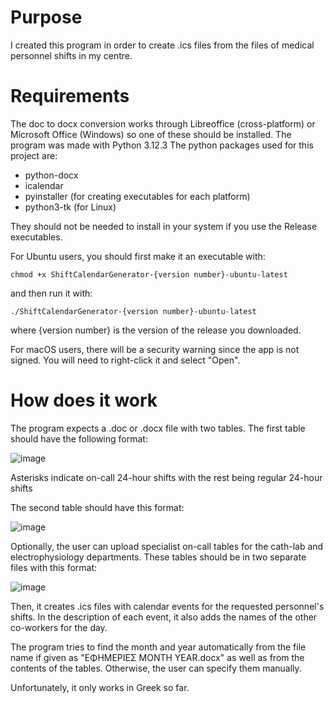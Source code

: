 # Purpose
I created this program in order to create .ics files from the files of medical personnel shifts in my centre.
# Requirements
The doc to docx conversion works through Libreoffice (cross-platform) or Microsoft Office (Windows) so one of these should be installed.
The program was made with Python 3.12.3
The python packages used for this project are:
- python-docx
- icalendar
- pyinstaller (for creating executables for each platform)
- python3-tk (for Linux)

They should not be needed to install in your system if you use the Release executables.

For Ubuntu users, you should first make it an executable with:
```
chmod +x ShiftCalendarGenerator-{version number}-ubuntu-latest
```
and then run it with:
```
./ShiftCalendarGenerator-{version number}-ubuntu-latest
```
where {version number} is the version of the release you downloaded.

For macOS users, there will be a security warning since the app is not signed. You will need to right-click it and select "Open".
# How does it work
The program expects a .doc or .docx file with two tables. The first table should have the following format:

![image](https://github.com/user-attachments/assets/3822f819-242a-46c5-8531-6d711abef091)

Asterisks indicate on-call 24-hour shifts with the rest being regular 24-hour shifts

The second table should have this format:

![image](https://github.com/user-attachments/assets/2a142d04-6cee-4ebc-a5c8-a32034d80e26)

Optionally, the user can upload specialist on-call tables for the cath-lab and electrophysiology departments. These tables should be in two separate files with this format:

![image](https://github.com/user-attachments/assets/deeb6a3a-352f-42b6-a20d-3474dfeccc95)

Then, it creates .ics files with calendar events for the requested personnel's shifts. In the description of each event, it also adds the names of the other co-workers for the day.

The program tries to find the month and year automatically from the file name if given as "ΕΦΗΜΕΡΙΕΣ MONTH YEAR.docx" as well as from the contents of the tables. Otherwise, the user can specify them manually.

Unfortunately, it only works in Greek so far.
